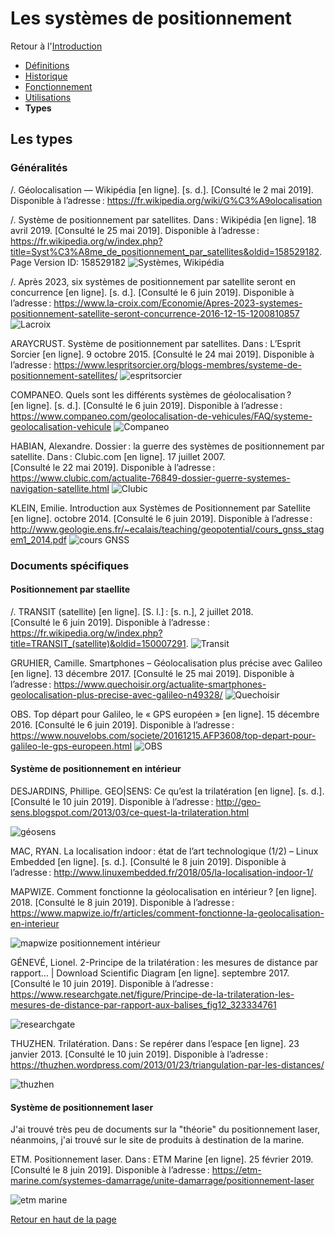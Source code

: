 # Les systèmes de positionnement 

Retour à l'[Introduction](Introduction.md)
- [Définitions](Définitions.md)
- [Historique](Historique.md) 
- [Fonctionnement](Fonctionnement.md)
- [Utilisations](Utilisations.md) 
- **Types**

## Les types 
### Généralités 
/. Géolocalisation — Wikipédia [en ligne]. [s. d.]. [Consulté le 2 mai 2019]. Disponible à l’adresse : https://fr.wikipedia.org/wiki/G%C3%A9olocalisation

/. Système de positionnement par satellites. Dans : Wikipédia [en ligne]. 18 avril 2019. [Consulté le 25 mai 2019]. Disponible à l’adresse : https://fr.wikipedia.org/w/index.php?title=Syst%C3%A8me_de_positionnement_par_satellites&oldid=158529182. Page Version ID: 158529182
![Systèmes, Wikipédia](https://user-images.githubusercontent.com/50196976/59144398-9dcde080-89d7-11e9-9b08-b806b9345e1e.PNG)

/. Après 2023, six systèmes de positionnement par satellite seront en concurrence [en ligne]. [s. d.]. [Consulté le 6 juin 2019]. Disponible à l’adresse : https://www.la-croix.com/Economie/Apres-2023-systemes-positionnement-satellite-seront-concurrence-2016-12-15-1200810857
![Lacroix](https://user-images.githubusercontent.com/50196976/59144392-960e3c00-89d7-11e9-90f1-8e3f9f0d9749.PNG)

ARAYCRUST. Système de positionnement par satellites. Dans : L’Esprit Sorcier [en ligne]. 9 octobre 2015. [Consulté le 24 mai 2019]. Disponible à l’adresse : https://www.lespritsorcier.org/blogs-membres/systeme-de-positionnement-satellites/
![espritsorcier](https://user-images.githubusercontent.com/50196976/59144391-94dd0f00-89d7-11e9-9f25-d22a0c69389b.PNG)

COMPANEO. Quels sont les différents systèmes de géolocalisation ? [en ligne]. [s. d.]. [Consulté le 6 juin 2019]. Disponible à l’adresse : https://www.companeo.com/geolocalisation-de-vehicules/FAQ/systeme-geolocalisation-vehicule
![Companeo](https://user-images.githubusercontent.com/50196976/59144389-927ab500-89d7-11e9-89cd-09fd7f2dd464.PNG)


HABIAN, Alexandre. Dossier : la guerre des systèmes de positionnement par satellite. Dans : Clubic.com [en ligne]. 17 juillet 2007. [Consulté le 22 mai 2019]. Disponible à l’adresse : https://www.clubic.com/actualite-76849-dossier-guerre-systemes-navigation-satellite.html
![Clubic](https://user-images.githubusercontent.com/50196976/59144388-91498800-89d7-11e9-8389-42d88a8388b2.PNG)

KLEIN, Emilie. Introduction aux Systèmes de Positionnement par Satellite [en ligne]. octobre 2014. [Consulté le 6 juin 2019]. Disponible à l’adresse : http://www.geologie.ens.fr/~ecalais/teaching/geopotential/cours_gnss_stagem1_2014.pdf
![cours GNSS](https://user-images.githubusercontent.com/50196976/59144390-93abe200-89d7-11e9-96ff-a9b923cc1a97.PNG)

### Documents spécifiques
#### Positionnement par staellite 
/. TRANSIT (satellite) [en ligne]. [S. l.] : [s. n.], 2 juillet 2018. [Consulté le 6 juin 2019]. Disponible à l’adresse : https://fr.wikipedia.org/w/index.php?title=TRANSIT_(satellite)&oldid=150007291. 
![Transit](https://user-images.githubusercontent.com/50196976/59144396-9c041d00-89d7-11e9-924f-086744cf8765.PNG)

GRUHIER, Camille. Smartphones – Géolocalisation plus précise avec Galileo [en ligne]. 13 décembre 2017. [Consulté le 25 mai 2019]. Disponible à l’adresse : https://www.quechoisir.org/actualite-smartphones-geolocalisation-plus-precise-avec-galileo-n49328/
![Quechoisir](https://user-images.githubusercontent.com/50196976/59144394-99092c80-89d7-11e9-9d46-b58407ba4613.PNG)

OBS. Top départ pour Galileo, le « GPS européen » [en ligne]. 15 décembre 2016. [Consulté le 6 juin 2019]. Disponible à l’adresse : https://www.nouvelobs.com/societe/20161215.AFP3608/top-depart-pour-galileo-le-gps-europeen.html
![OBS](https://user-images.githubusercontent.com/50196976/59144393-973f6900-89d7-11e9-9d9e-83b7ab9aa362.PNG)

#### Système de positionnement en intérieur


DESJARDINS, Phillipe. GEO|SENS: Ce qu’est la trilatération [en ligne]. [s. d.]. [Consulté le 10 juin 2019]. Disponible à l’adresse : http://geo-sens.blogspot.com/2013/03/ce-quest-la-trilateration.html

![géosens](https://user-images.githubusercontent.com/50196976/59182914-38aaf400-8b6b-11e9-9712-b2c99e2b05c6.PNG)

MAC, RYAN. La localisation indoor : état de l’art technologique (1/2) – Linux Embedded [en ligne]. [s. d.]. [Consulté le 8 juin 2019]. Disponible à l’adresse : http://www.linuxembedded.fr/2018/05/la-localisation-indoor-1/

MAPWIZE. Comment fonctionne la géolocalisation en intérieur ? [en ligne]. 2018. [Consulté le 8 juin 2019]. Disponible à l’adresse : https://www.mapwize.io/fr/articles/comment-fonctionne-la-geolocalisation-en-interieur

![mapwize positionnement intérieur](https://user-images.githubusercontent.com/50196976/59151379-56287280-8a32-11e9-8b2f-f6a1a7ed8aab.PNG)


GÉNEVÉ, Lionel. 2-Principe de la trilatération : les mesures de distance par rapport... | Download Scientific Diagram [en ligne]. septembre 2017. [Consulté le 10 juin 2019]. Disponible à l’adresse : https://www.researchgate.net/figure/Principe-de-la-trilateration-les-mesures-de-distance-par-rapport-aux-balises_fig12_323334761

![researchgate](https://user-images.githubusercontent.com/50196976/59182895-33e64000-8b6b-11e9-805f-89e5c23b43fb.PNG)


THUZHEN. Trilatération. Dans : Se repérer dans l’espace [en ligne]. 23 janvier 2013. [Consulté le 10 juin 2019]. Disponible à l’adresse : https://thuzhen.wordpress.com/2013/01/23/triangulation-par-les-distances/

![thuzhen](https://user-images.githubusercontent.com/50196976/59182896-33e64000-8b6b-11e9-8c59-7d1a5a3aafdd.PNG)




#### Système de positionnement laser
J'ai trouvé très peu de documents sur la "théorie" du positionnement laser, néanmoins, j'ai trouvé sur le site de produits à destination de la marine.

ETM. Positionnement laser. Dans : ETM Marine [en ligne]. 25 février 2019. [Consulté le 8 juin 2019]. Disponible à l’adresse : https://etm-marine.com/systemes-damarrage/unite-damarrage/positionnement-laser

![etm marine](https://user-images.githubusercontent.com/50196976/59151508-a7396600-8a34-11e9-9851-a07a7eaa6333.PNG)


[Retour en haut de la page](Types.md) 

